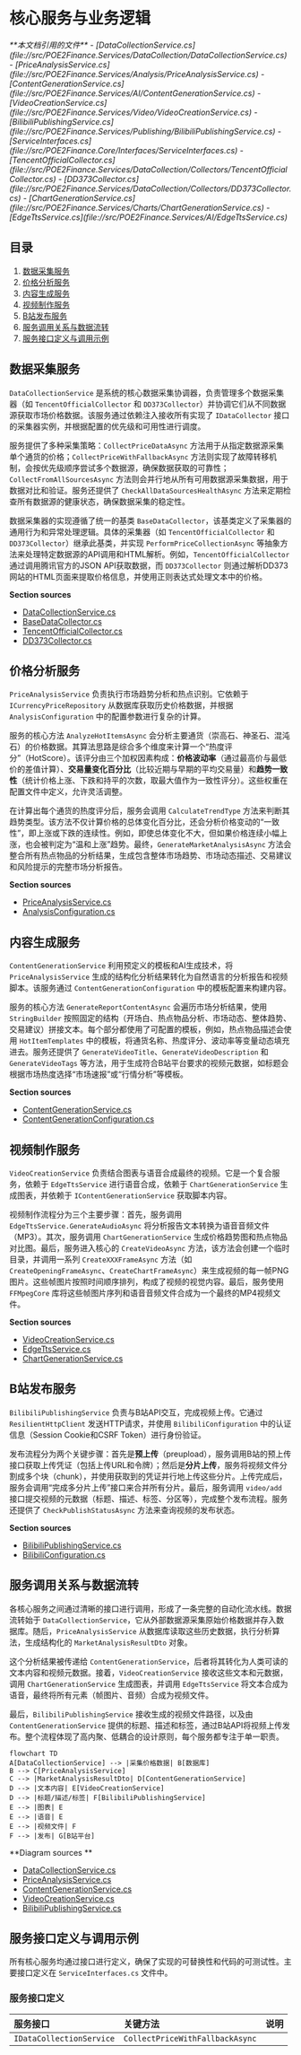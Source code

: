 
# 核心服务与业务逻辑

<cite>
**本文档引用的文件**   
- [DataCollectionService.cs](file://src/POE2Finance.Services/DataCollection/DataCollectionService.cs)
- [PriceAnalysisService.cs](file://src/POE2Finance.Services/Analysis/PriceAnalysisService.cs)
- [ContentGenerationService.cs](file://src/POE2Finance.Services/AI/ContentGenerationService.cs)
- [VideoCreationService.cs](file://src/POE2Finance.Services/Video/VideoCreationService.cs)
- [BilibiliPublishingService.cs](file://src/POE2Finance.Services/Publishing/BilibiliPublishingService.cs)
- [ServiceInterfaces.cs](file://src/POE2Finance.Core/Interfaces/ServiceInterfaces.cs)
- [TencentOfficialCollector.cs](file://src/POE2Finance.Services/DataCollection/Collectors/TencentOfficialCollector.cs)
- [DD373Collector.cs](file://src/POE2Finance.Services/DataCollection/Collectors/DD373Collector.cs)
- [ChartGenerationService.cs](file://src/POE2Finance.Services/Charts/ChartGenerationService.cs)
- [EdgeTtsService.cs](file://src/POE2Finance.Services/AI/EdgeTtsService.cs)
</cite>

## 目录
1. [数据采集服务](#数据采集服务)
2. [价格分析服务](#价格分析服务)
3. [内容生成服务](#内容生成服务)
4. [视频制作服务](#视频制作服务)
5. [B站发布服务](#b站发布服务)
6. [服务调用关系与数据流转](#服务调用关系与数据流转)
7. [服务接口定义与调用示例](#服务接口定义与调用示例)

## 数据采集服务

`DataCollectionService` 是系统的核心数据采集协调器，负责管理多个数据采集器（如 `TencentOfficialCollector` 和 `DD373Collector`）并协调它们从不同数据源获取市场价格数据。该服务通过依赖注入接收所有实现了 `IDataCollector` 接口的采集器实例，并根据配置的优先级和可用性进行调度。

服务提供了多种采集策略：`CollectPriceDataAsync` 方法用于从指定数据源采集单个通货的价格；`CollectPriceWithFallbackAsync` 方法则实现了故障转移机制，会按优先级顺序尝试多个数据源，确保数据获取的可靠性；`CollectFromAllSourcesAsync` 方法则会并行地从所有可用数据源采集数据，用于数据对比和验证。服务还提供了 `CheckAllDataSourcesHealthAsync` 方法来定期检查所有数据源的健康状态，确保数据采集的稳定性。

数据采集器的实现遵循了统一的基类 `BaseDataCollector`，该基类定义了采集器的通用行为和异常处理逻辑。具体的采集器（如 `TencentOfficialCollector` 和 `DD373Collector`）继承此基类，并实现 `PerformPriceCollectionAsync` 等抽象方法来处理特定数据源的API调用和HTML解析。例如，`TencentOfficialCollector` 通过调用腾讯官方的JSON API获取数据，而 `DD373Collector` 则通过解析DD373网站的HTML页面来提取价格信息，并使用正则表达式处理文本中的价格。

**Section sources**
- [DataCollectionService.cs](file://src/POE2Finance.Services/DataCollection/DataCollectionService.cs#L11-L240)
- [BaseDataCollector.cs](file://src/POE2Finance.Services/DataCollection/BaseDataCollector.cs#L1-L217)
- [TencentOfficialCollector.cs](file://src/POE2Finance.Services/DataCollection/Collectors/TencentOfficialCollector.cs#L13-L158)
- [DD373Collector.cs](file://src/POE2Finance.Services/DataCollection/Collectors/DD373Collector.cs#L15-L234)

## 价格分析服务

`PriceAnalysisService` 负责执行市场趋势分析和热点识别。它依赖于 `ICurrencyPriceRepository` 从数据库获取历史价格数据，并根据 `AnalysisConfiguration` 中的配置参数进行复杂的计算。

服务的核心方法 `AnalyzeHotItemsAsync` 会分析主要通货（崇高石、神圣石、混沌石）的价格数据。其算法思路是综合多个维度来计算一个“热度评分”（HotScore）。该评分由三个加权因素构成：**价格波动率**（通过最高价与最低价的差值计算）、**交易量变化百分比**（比较近期与早期的平均交易量）和**趋势一致性**（统计价格上涨、下跌和持平的次数，取最大值作为一致性评分）。这些权重在配置文件中定义，允许灵活调整。

在计算出每个通货的热度评分后，服务会调用 `CalculateTrendType` 方法来判断其趋势类型。该方法不仅计算价格的总体变化百分比，还会分析价格变动的“一致性”，即上涨或下跌的连续性。例如，即使总体变化不大，但如果价格连续小幅上涨，也会被判定为“温和上涨”趋势。最终，`GenerateMarketAnalysisAsync` 方法会整合所有热点物品的分析结果，生成包含整体市场趋势、市场动态描述、交易建议和风险提示的完整市场分析报告。

**Section sources**
- [PriceAnalysisService.cs](file://src/POE2Finance.Services/Analysis/PriceAnalysisService.cs#L14-L475)
- [AnalysisConfiguration.cs](file://src/POE2Finance.Services/Configuration/AnalysisConfiguration.cs#L1-L161)

## 内容生成服务

`ContentGenerationService` 利用预定义的模板和AI生成技术，将 `PriceAnalysisService` 生成的结构化分析结果转化为自然语言的分析报告和视频脚本。该服务通过 `ContentGenerationConfiguration` 中的模板配置来构建内容。

服务的核心方法 `GenerateReportContentAsync` 会遍历市场分析结果，使用 `StringBuilder` 按照固定的结构（开场白、热点物品分析、市场动态、整体趋势、交易建议）拼接文本。每个部分都使用了可配置的模板，例如，热点物品描述会使用 `HotItemTemplates` 中的模板，将通货名称、热度评分、波动率等变量动态填充进去。服务还提供了 `GenerateVideoTitle`、`GenerateVideoDescription` 和 `GenerateVideoTags` 等方法，用于生成符合B站平台要求的视频元数据，如标题会根据市场热度选择“市场速报”或“行情分析”等模板。

**Section sources**
- [ContentGenerationService.cs](file://src/POE2Finance.Services/AI/ContentGenerationService.cs#L15-L71)
- [ContentGenerationConfiguration.cs](file://src/POE2Finance.Services/Configuration/ContentGenerationConfiguration.cs#L1-L304)

## 视频制作服务

`VideoCreationService` 负责结合图表与语音合成最终的视频。它是一个复合服务，依赖于 `EdgeTtsService` 进行语音合成，依赖于 `ChartGenerationService` 生成图表，并依赖于 `IContentGenerationService` 获取脚本内容。

视频制作流程分为三个主要步骤：首先，服务调用 `EdgeTtsService.GenerateAudioAsync` 将分析报告文本转换为语音音频文件（MP3）。其次，服务调用 `ChartGenerationService` 生成价格趋势图和热点物品对比图。最后，服务进入核心的 `CreateVideoAsync` 方法，该方法会创建一个临时目录，并调用一系列 `CreateXXXFrameAsync` 方法（如 `CreateOpeningFrameAsync`、`CreateChartFrameAsync`）来生成视频的每一帧PNG图片。这些帧图片按照时间顺序排列，构成了视频的视觉内容。最后，服务使用 `FFMpegCore` 库将这些帧图片序列和语音音频文件合成为一个最终的MP4视频文件。

**Section sources**
- [VideoCreationService.cs](file://src/POE2Finance.Services/Video/VideoCreationService.cs#L20-L649)
- [EdgeTtsService.cs](file://src/POE2Finance.Services/AI/EdgeTtsService.cs#L12-L21)
- [ChartGenerationService.cs](file://src/POE2Finance.Services/Charts/ChartGenerationService.cs#L17-L469)

## B站发布服务

`BilibiliPublishingService` 负责与B站API交互，完成视频上传。它通过 `ResilientHttpClient` 发送HTTP请求，并使用 `BilibiliConfiguration` 中的认证信息（Session Cookie和CSRF Token）进行身份验证。

发布流程分为两个关键步骤：首先是**预上传**（preupload），服务调用B站的预上传接口获取上传凭证（包括上传URL和令牌）；然后是**分片上传**，服务将视频文件分割成多个块（chunk），并使用获取到的凭证并行地上传这些分片。上传完成后，服务会调用“完成多分片上传”接口来合并所有分片。最后，服务调用 `video/add` 接口提交视频的元数据（标题、描述、标签、分区等），完成整个发布流程。服务还提供了 `CheckPublishStatusAsync` 方法来查询视频的发布状态。

**Section sources**
- [BilibiliPublishingService.cs](file://src/POE2Finance.Services/Publishing/BilibiliPublishingService.cs#L14-L175)
- [BilibiliConfiguration.cs](file://src/POE2Finance.Services/Configuration/BilibiliConfiguration.cs#L1-L437)

## 服务调用关系与数据流转

各核心服务之间通过清晰的接口进行调用，形成了一条完整的自动化流水线。数据流转始于 `DataCollectionService`，它从外部数据源采集原始价格数据并存入数据库。随后，`PriceAnalysisService` 从数据库读取这些历史数据，执行分析算法，生成结构化的 `MarketAnalysisResultDto` 对象。

这个分析结果被传递给 `ContentGenerationService`，后者将其转化为人类可读的文本内容和视频元数据。接着，`VideoCreationService` 接收这些文本和元数据，调用 `ChartGenerationService` 生成图表，并调用 `EdgeTtsService` 将文本合成为语音，最终将所有元素（帧图片、音频）合成为视频文件。

最后，`BilibiliPublishingService` 接收生成的视频文件路径，以及由 `ContentGenerationService` 提供的标题、描述和标签，通过B站API将视频上传发布。整个流程体现了高内聚、低耦合的设计原则，每个服务都专注于单一职责。

```mermaid
flowchart TD
A[DataCollectionService] --> |采集价格数据| B[数据库]
B --> C[PriceAnalysisService]
C --> |MarketAnalysisResultDto| D[ContentGenerationService]
D --> |文本内容| E[VideoCreationService]
D --> |标题/描述/标签| F[BilibiliPublishingService]
E --> |图表| E
E --> |语音| E
E --> |视频文件| F
F --> |发布| G[B站平台]
```

**Diagram sources **
- [DataCollectionService.cs](file://src/POE2Finance.Services/DataCollection/DataCollectionService.cs#L11-L240)
- [PriceAnalysisService.cs](file://src/POE2Finance.Services/Analysis/PriceAnalysisService.cs#L14-L475)
- [ContentGenerationService.cs](file://src/POE2Finance.Services/AI/ContentGenerationService.cs#L15-L71)
- [VideoCreationService.cs](file://src/POE2Finance.Services/Video/VideoCreationService.cs#L20-L649)
- [BilibiliPublishingService.cs](file://src/POE2Finance.Services/Publishing/BilibiliPublishingService.cs#L14-L175)

## 服务接口定义与调用示例

所有核心服务均通过接口进行定义，确保了实现的可替换性和代码的可测试性。主要接口定义在 `ServiceInterfaces.cs` 文件中。

### 服务接口定义

| 服务接口 | 关键方法 | 说明 |
| :--- | :--- | :--- |
| `IDataCollectionService` | `CollectPriceWithFallbackAsync` | 